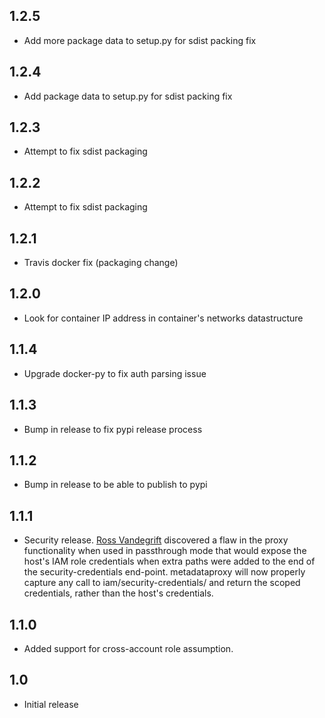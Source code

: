 ## 1.2.5

* Add more package data to setup.py for sdist packing fix

## 1.2.4

* Add package data to setup.py for sdist packing fix

## 1.2.3

* Attempt to fix sdist packaging

## 1.2.2

* Attempt to fix sdist packaging

## 1.2.1

* Travis docker fix (packaging change)

## 1.2.0

* Look for container IP address in container's networks datastructure

## 1.1.4

* Upgrade docker-py to fix auth parsing issue

## 1.1.3

* Bump in release to fix pypi release process

## 1.1.2

* Bump in release to be able to publish to pypi

## 1.1.1

* Security release. [Ross Vandegrift](https://github.com/rvandegrift/) discovered a flaw in the proxy functionality when used in passthrough mode that would expose the host's IAM role credentials when extra paths were added to the end of the security-credentials end-point. metadataproxy will now properly capture any call to iam/security-credentials/<role> and return the scoped credentials, rather than the host's credentials.

## 1.1.0

* Added support for cross-account role assumption.

## 1.0

* Initial release
